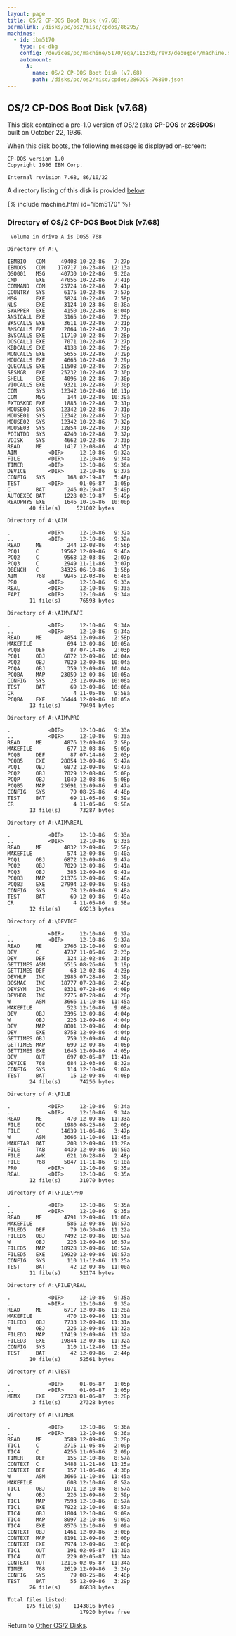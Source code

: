 ```yaml
---
layout: page
title: OS/2 CP-DOS Boot Disk (v7.68)
permalink: /disks/pc/os2/misc/cpdos/86295/
machines:
  - id: ibm5170
    type: pc-dbg
    config: /devices/pc/machine/5170/ega/1152kb/rev3/debugger/machine.xml
    automount:
      A:
        name: OS/2 CP-DOS Boot Disk (v7.68)
        path: /disks/pc/os2/misc/cpdos/286DOS-76800.json
---
```


OS/2 CP-DOS Boot Disk (v7.68)
---

This disk contained a pre-1.0 version of OS/2 (aka **CP-DOS** or **286DOS**) built on October 22, 1986.

When this disk boots, the following message is displayed on-screen:

	CP-DOS version 1.0
	Copyright 1986 IBM Corp.
	
	Internal revision 7.68, 86/10/22

A directory listing of this disk is provided [below](#directory-of-os2-cpdos-boot-disk-v768).

{% include machine.html id="ibm5170" %}

### Directory of OS/2 CP-DOS Boot Disk (v7.68)

	 Volume in drive A is DOS5 768   
	
	Directory of A:\
	
	IBMBIO   COM     49408 10-22-86   7:27p
	IBMDOS   COM    170717 10-23-86  12:13a
	OSO001   MSG     40730 10-22-86   9:20a
	CMD      EXE     47056 10-22-86   7:41p
	COMMAND  COM     23724 10-22-86   7:41p
	COUNTRY  SYS      6175 10-22-86   7:57p
	MSG      EXE      5824 10-22-86   7:58p
	NLS      EXE      3124 10-23-86   8:38a
	SWAPPER  EXE      4150 10-22-86   8:04p
	ANSICALL EXE      3165 10-22-86   7:20p
	BKSCALLS EXE      3611 10-22-86   7:21p
	BMSCALLS EXE      2064 10-22-86   7:27p
	BVSCALLS EXE     11710 10-22-86   7:28p
	DOSCALL1 EXE      7071 10-22-86   7:27p
	KBDCALLS EXE      4138 10-22-86   7:28p
	MONCALLS EXE      5655 10-22-86   7:29p
	MOUCALLS EXE      4665 10-22-86   7:29p
	QUECALLS EXE     11508 10-22-86   7:29p
	SESMGR   EXE     25232 10-22-86   7:30p
	SHELL    EXE      4096 10-22-86   7:30p
	VIOCALLS EXE      9321 10-22-86   7:30p
	COM      SYS     12342 10-22-86  10:11p
	COM      MSG       144 10-22-86  10:39a
	EXTDSKDD EXE      1885 10-22-86   7:31p
	MOUSE00  SYS     12342 10-22-86   7:31p
	MOUSE01  SYS     12342 10-22-86   7:32p
	MOUSE02  SYS     12342 10-22-86   7:32p
	MOUSE03  SYS     12854 10-22-86   7:31p
	POINTDD  SYS      4240 10-22-86   7:32p
	VDISK    SYS      4662 10-22-86   7:33p
	READ     ME       1417 12-08-86   4:35p
	AIM          <DIR>     12-10-86   9:32a
	FILE         <DIR>     12-10-86   9:34a
	TIMER        <DIR>     12-10-86   9:36a
	DEVICE       <DIR>     12-10-86   9:37a
	CONFIG   SYS       168 02-19-87   5:48p
	TEST         <DIR>     01-06-87   1:05p
	C        BAT       246 02-19-87   5:49p
	AUTOEXEC BAT      1228 02-19-87   5:49p
	READPHYS EXE      1646 10-16-86  10:00p
	       40 file(s)     521002 bytes
	
	Directory of A:\AIM
	
	.            <DIR>     12-10-86   9:32a
	..           <DIR>     12-10-86   9:32a
	READ     ME        244 12-08-86   4:56p
	PCQ1     C       19562 12-09-86   9:46a
	PCQ2     C        9568 12-03-86   2:07p
	PCQ3     C        2949 11-11-86   3:07p
	QBENCH   C       34325 06-10-86   1:56p
	AIM      768      9945 12-03-86   6:46a
	PRO          <DIR>     12-10-86   9:33a
	REAL         <DIR>     12-10-86   9:33a
	FAPI         <DIR>     12-10-86   9:34a
	       11 file(s)      76593 bytes
	
	Directory of A:\AIM\FAPI
	
	.            <DIR>     12-10-86   9:34a
	..           <DIR>     12-10-86   9:34a
	READ     ME       4854 12-09-86   2:58p
	MAKEFILE           694 12-09-86  10:05a
	PCQB     DEF        87 07-14-86   2:03p
	PCQ1     OBJ      6872 12-09-86  10:04a
	PCQ2     OBJ      7029 12-09-86  10:04a
	PCQA     OBJ       359 12-09-86  10:04a
	PCQBA    MAP     23059 12-09-86  10:05a
	CONFIG   SYS        23 12-09-86  10:06a
	TEST     BAT        69 12-09-86  10:06a
	CR                   4 11-05-86   9:58a
	PCQBA    EXE     36444 12-09-86  10:05a
	       13 file(s)      79494 bytes
	
	Directory of A:\AIM\PRO
	
	.            <DIR>     12-10-86   9:33a
	..           <DIR>     12-10-86   9:33a
	READ     ME       4876 12-09-86   2:58p
	MAKEFILE           677 12-08-86   5:09p
	PCQB     DEF        87 07-14-86   2:03p
	PCQB5    EXE     28854 12-09-86   9:47a
	PCQ1     OBJ      6872 12-09-86   9:47a
	PCQ2     OBJ      7029 12-08-86   5:08p
	PCQP     OBJ      1049 12-08-86   5:08p
	PCQB5    MAP     23691 12-09-86   9:47a
	CONFIG   SYS        79 08-25-86   4:48p
	TEST     BAT        69 11-05-86   9:59a
	CR                   4 11-05-86   9:58a
	       13 file(s)      73287 bytes
	
	Directory of A:\AIM\REAL
	
	.            <DIR>     12-10-86   9:33a
	..           <DIR>     12-10-86   9:33a
	READ     ME       4832 12-09-86   2:58p
	MAKEFILE           574 12-09-86   9:40a
	PCQ1     OBJ      6872 12-09-86   9:47a
	PCQ2     OBJ      7029 12-09-86   9:41a
	PCQ3     OBJ       385 12-09-86   9:41a
	PCQB3    MAP     21376 12-09-86   9:48a
	PCQB3    EXE     27994 12-09-86   9:48a
	CONFIG   SYS        78 12-09-86   9:48a
	TEST     BAT        69 12-09-86   9:49a
	CR                   4 11-05-86   9:58a
	       12 file(s)      69213 bytes
	
	Directory of A:\DEVICE
	
	.            <DIR>     12-10-86   9:37a
	..           <DIR>     12-10-86   9:37a
	READ     ME       2766 12-10-86   9:07a
	DEV      C        4737 11-05-86   2:23p
	DEV      DEF       124 12-02-86   3:36p
	GETTIMES ASM      5515 08-26-86   1:19p
	GETTIMES DEF        63 12-02-86   4:23p
	DEVHLP   INC      2985 07-28-86   2:39p
	DOSMAC   INC     18777 07-28-86   2:40p
	DEVSYM   INC      8331 07-28-86   4:08p
	DEVHDR   INC      2775 07-28-86   4:20p
	W        ASM      3666 11-10-86  11:45a
	MAKEFILE           523 12-10-86   9:08a
	DEV      OBJ      2395 12-09-86   4:04p
	W        OBJ       226 12-09-86   4:04p
	DEV      MAP      8001 12-09-86   4:04p
	DEV      EXE      8758 12-09-86   4:04p
	GETTIMES OBJ       759 12-09-86   4:04p
	GETTIMES MAP       699 12-09-86   4:05p
	GETTIMES EXE      1646 12-09-86   4:05p
	DEV      OUT       697 02-05-87  11:41a
	DEVICE   768       684 12-03-86   8:32a
	CONFIG   SYS       114 12-10-86   9:07a
	TEST     BAT        15 12-09-86   4:08p
	       24 file(s)      74256 bytes
	
	Directory of A:\FILE
	
	.            <DIR>     12-10-86   9:34a
	..           <DIR>     12-10-86   9:34a
	READ     ME        470 12-09-86  11:33a
	FILE     DOC      1980 08-25-86   2:06p
	FILE     C       14639 11-06-86   3:47p
	W        ASM      3666 11-10-86  11:45a
	MAKETAB  BAT       208 12-09-86  11:28a
	FILE     TAB      4439 12-09-86  10:50a
	FILE     AWK       621 10-28-86   2:48p
	FILE     768      5047 11-11-86   9:10a
	PRO          <DIR>     12-10-86   9:35a
	REAL         <DIR>     12-10-86   9:35a
	       12 file(s)      31070 bytes
	
	Directory of A:\FILE\PRO
	
	.            <DIR>     12-10-86   9:35a
	..           <DIR>     12-10-86   9:35a
	READ     ME       4791 12-09-86  11:00a
	MAKEFILE           586 12-09-86  10:57a
	FILED5   DEF        79 10-30-86  11:22a
	FILED5   OBJ      7492 12-09-86  10:57a
	W        OBJ       226 12-09-86  10:57a
	FILED5   MAP     18928 12-09-86  10:57a
	FILED5   EXE     19920 12-09-86  10:57a
	CONFIG   SYS       110 11-12-86  11:25a
	TEST     BAT        42 12-09-86  11:00a
	       11 file(s)      52174 bytes
	
	Directory of A:\FILE\REAL
	
	.            <DIR>     12-10-86   9:35a
	..           <DIR>     12-10-86   9:35a
	READ     ME       6717 12-09-86  11:28a
	MAKEFILE           470 12-09-86  11:31a
	FILED3   OBJ      7733 12-09-86  11:31a
	W        OBJ       226 12-09-86  11:32a
	FILED3   MAP     17419 12-09-86  11:32a
	FILED3   EXE     19844 12-09-86  11:32a
	CONFIG   SYS       110 11-12-86  11:25a
	TEST     BAT        42 12-09-86   2:44p
	       10 file(s)      52561 bytes
	
	Directory of A:\TEST
	
	.            <DIR>     01-06-87   1:05p
	..           <DIR>     01-06-87   1:05p
	MEMX     EXE     27328 01-06-87   3:28p
	        3 file(s)      27328 bytes
	
	Directory of A:\TIMER
	
	.            <DIR>     12-10-86   9:36a
	..           <DIR>     12-10-86   9:36a
	READ     ME       3589 12-09-86   3:28p
	TIC1     C        2715 11-05-86   2:09p
	TIC4     C        4256 11-05-86   2:09p
	TIMER    DEF       155 12-10-86   8:57a
	CONTEXT  C        3488 11-21-86  11:25a
	CONTEXT  DEF       157 11-06-86   4:36p
	W        ASM      3666 11-10-86  11:45a
	MAKEFILE           608 12-10-86   8:52a
	TIC1     OBJ      1071 12-10-86   8:57a
	W        OBJ       226 12-09-86   2:59p
	TIC1     MAP      7593 12-10-86   8:57a
	TIC1     EXE      7922 12-10-86   8:57a
	TIC4     OBJ      1804 12-10-86   9:09a
	TIC4     MAP      8097 12-10-86   9:09a
	TIC4     EXE      8576 12-10-86   9:09a
	CONTEXT  OBJ      1461 12-09-86   3:00p
	CONTEXT  MAP      8191 12-09-86   3:00p
	CONTEXT  EXE      7974 12-09-86   3:00p
	TIC1     OUT       191 02-05-87  11:30a
	TIC4     OUT       229 02-05-87  11:34a
	CONTEXT  OUT     12116 02-05-87  11:34a
	TIMER    768      2619 12-09-86   3:24p
	CONFIG   SYS        79 08-25-86   4:48p
	TEST     BAT        55 12-09-86   3:29p
	       26 file(s)      86838 bytes
	
	Total files listed:
	      175 file(s)    1143816 bytes
	                       17920 bytes free

Return to [Other OS/2 Disks](/disks/pc/os2/misc/).
